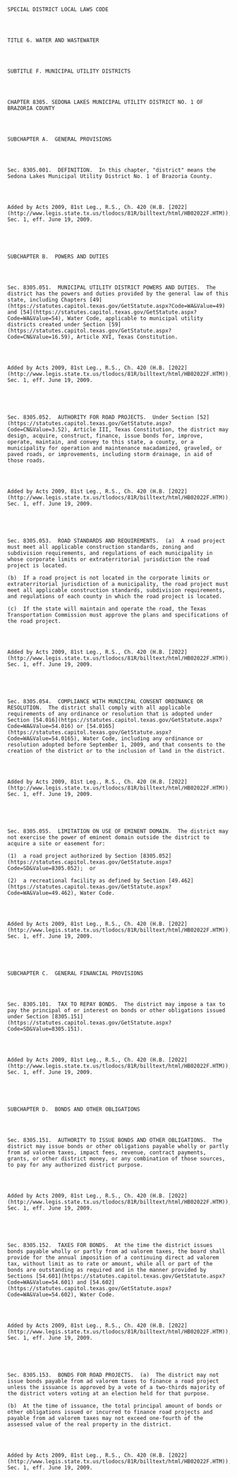 ﻿
    
    
    	
    					
    
    
    SPECIAL DISTRICT LOCAL LAWS CODE
    
      
    
    
    TITLE 6. WATER AND WASTEWATER
    
      
    
    
    SUBTITLE F. MUNICIPAL UTILITY DISTRICTS
    
      
    
    
    CHAPTER 8305. SEDONA LAKES MUNICIPAL UTILITY DISTRICT NO. 1 OF BRAZORIA COUNTY
    
      
    
    
    SUBCHAPTER A.  GENERAL PROVISIONS
    
      
    
    
    Sec. 8305.001.  DEFINITION.  In this chapter, "district" means the Sedona Lakes Municipal Utility District No. 1 of Brazoria County.
    
    
    
    
    Added by Acts 2009, 81st Leg., R.S., Ch. 420 (H.B. [2022](http://www.legis.state.tx.us/tlodocs/81R/billtext/html/HB02022F.HTM)), Sec. 1, eff. June 19, 2009.
    
    
    
    
    
    SUBCHAPTER B.  POWERS AND DUTIES
    
      
    
    
    Sec. 8305.051.  MUNICIPAL UTILITY DISTRICT POWERS AND DUTIES.  The district has the powers and duties provided by the general law of this state, including Chapters [49](https://statutes.capitol.texas.gov/GetStatute.aspx?Code=WA&Value=49) and [54](https://statutes.capitol.texas.gov/GetStatute.aspx?Code=WA&Value=54), Water Code, applicable to municipal utility districts created under Section [59](https://statutes.capitol.texas.gov/GetStatute.aspx?Code=CN&Value=16.59), Article XVI, Texas Constitution.
    
    
    
    
    Added by Acts 2009, 81st Leg., R.S., Ch. 420 (H.B. [2022](http://www.legis.state.tx.us/tlodocs/81R/billtext/html/HB02022F.HTM)), Sec. 1, eff. June 19, 2009.
    
    
    
    
    
    Sec. 8305.052.  AUTHORITY FOR ROAD PROJECTS.  Under Section [52](https://statutes.capitol.texas.gov/GetStatute.aspx?Code=CN&Value=3.52), Article III, Texas Constitution, the district may design, acquire, construct, finance, issue bonds for, improve, operate, maintain, and convey to this state, a county, or a municipality for operation and maintenance macadamized, graveled, or paved roads, or improvements, including storm drainage, in aid of those roads.
    
    
    
    
    Added by Acts 2009, 81st Leg., R.S., Ch. 420 (H.B. [2022](http://www.legis.state.tx.us/tlodocs/81R/billtext/html/HB02022F.HTM)), Sec. 1, eff. June 19, 2009.
    
    
    
    
    
    Sec. 8305.053.  ROAD STANDARDS AND REQUIREMENTS.  (a)  A road project must meet all applicable construction standards, zoning and subdivision requirements, and regulations of each municipality in whose corporate limits or extraterritorial jurisdiction the road project is located.
    
    (b)  If a road project is not located in the corporate limits or extraterritorial jurisdiction of a municipality, the road project must meet all applicable construction standards, subdivision requirements, and regulations of each county in which the road project is located.
    
    (c)  If the state will maintain and operate the road, the Texas Transportation Commission must approve the plans and specifications of the road project.
    
    
    
    
    Added by Acts 2009, 81st Leg., R.S., Ch. 420 (H.B. [2022](http://www.legis.state.tx.us/tlodocs/81R/billtext/html/HB02022F.HTM)), Sec. 1, eff. June 19, 2009.
    
    
    
    
    
    Sec. 8305.054.  COMPLIANCE WITH MUNICIPAL CONSENT ORDINANCE OR RESOLUTION.  The district shall comply with all applicable requirements of any ordinance or resolution that is adopted under Section [54.016](https://statutes.capitol.texas.gov/GetStatute.aspx?Code=WA&Value=54.016) or [54.0165](https://statutes.capitol.texas.gov/GetStatute.aspx?Code=WA&Value=54.0165), Water Code, including any ordinance or resolution adopted before September 1, 2009, and that consents to the creation of the district or to the inclusion of land in the district.
    
    
    
    
    Added by Acts 2009, 81st Leg., R.S., Ch. 420 (H.B. [2022](http://www.legis.state.tx.us/tlodocs/81R/billtext/html/HB02022F.HTM)), Sec. 1, eff. June 19, 2009.
    
    
    
    
    
    Sec. 8305.055.  LIMITATION ON USE OF EMINENT DOMAIN.  The district may not exercise the power of eminent domain outside the district to acquire a site or easement for:
    
    (1)  a road project authorized by Section [8305.052](https://statutes.capitol.texas.gov/GetStatute.aspx?Code=SD&Value=8305.052);  or
    
    (2)  a recreational facility as defined by Section [49.462](https://statutes.capitol.texas.gov/GetStatute.aspx?Code=WA&Value=49.462), Water Code.
    
    
    
    
    Added by Acts 2009, 81st Leg., R.S., Ch. 420 (H.B. [2022](http://www.legis.state.tx.us/tlodocs/81R/billtext/html/HB02022F.HTM)), Sec. 1, eff. June 19, 2009.
    
    
    
    
    
    SUBCHAPTER C.  GENERAL FINANCIAL PROVISIONS
    
      
    
    
    Sec. 8305.101.  TAX TO REPAY BONDS.  The district may impose a tax to pay the principal of or interest on bonds or other obligations issued under Section [8305.151](https://statutes.capitol.texas.gov/GetStatute.aspx?Code=SD&Value=8305.151).
    
    
    
    
    Added by Acts 2009, 81st Leg., R.S., Ch. 420 (H.B. [2022](http://www.legis.state.tx.us/tlodocs/81R/billtext/html/HB02022F.HTM)), Sec. 1, eff. June 19, 2009.
    
    
    
    
    
    SUBCHAPTER D.  BONDS AND OTHER OBLIGATIONS
    
      
    
    
    Sec. 8305.151.  AUTHORITY TO ISSUE BONDS AND OTHER OBLIGATIONS.  The district may issue bonds or other obligations payable wholly or partly from ad valorem taxes, impact fees, revenue, contract payments, grants, or other district money, or any combination of those sources, to pay for any authorized district purpose.
    
    
    
    
    Added by Acts 2009, 81st Leg., R.S., Ch. 420 (H.B. [2022](http://www.legis.state.tx.us/tlodocs/81R/billtext/html/HB02022F.HTM)), Sec. 1, eff. June 19, 2009.
    
    
    
    
    
    Sec. 8305.152.  TAXES FOR BONDS.  At the time the district issues bonds payable wholly or partly from ad valorem taxes, the board shall provide for the annual imposition of a continuing direct ad valorem tax, without limit as to rate or amount, while all or part of the bonds are outstanding as required and in the manner provided by Sections [54.601](https://statutes.capitol.texas.gov/GetStatute.aspx?Code=WA&Value=54.601) and [54.602](https://statutes.capitol.texas.gov/GetStatute.aspx?Code=WA&Value=54.602), Water Code.
    
    
    
    
    Added by Acts 2009, 81st Leg., R.S., Ch. 420 (H.B. [2022](http://www.legis.state.tx.us/tlodocs/81R/billtext/html/HB02022F.HTM)), Sec. 1, eff. June 19, 2009.
    
    
    
    
    
    Sec. 8305.153.  BONDS FOR ROAD PROJECTS.  (a)  The district may not issue bonds payable from ad valorem taxes to finance a road project unless the issuance is approved by a vote of a two-thirds majority of the district voters voting at an election held for that purpose.
    
    (b)  At the time of issuance, the total principal amount of bonds or other obligations issued or incurred to finance road projects and payable from ad valorem taxes may not exceed one-fourth of the assessed value of the real property in the district.
    
    
    
    
    Added by Acts 2009, 81st Leg., R.S., Ch. 420 (H.B. [2022](http://www.legis.state.tx.us/tlodocs/81R/billtext/html/HB02022F.HTM)), Sec. 1, eff. June 19, 2009.
    
    
    
    
    				
